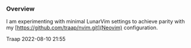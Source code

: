 ### Overview
I am experimenting with minimal LunarVim settings to achieve parity with my
[https://github.com/traap/nvim.git](Neovim) configuration.

Traap
2022-08-10 21:55
